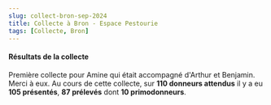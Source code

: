 ```yaml
---
slug: collect-bron-sep-2024
title: Collecte à Bron - Espace Pestourie
tags: [Collecte, Bron]
---
```


#### Résultats de la collecte

Première collecte pour Amine qui était accompagné d'Arthur et Benjamin. Merci à eux. Au cours de cette collecte, sur **110 donneurs attendus** il y a eu **105 présentés**, **87 prélevés** dont **10 primodonneurs**.


